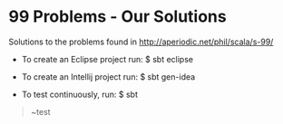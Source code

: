 99 Problems - Our Solutions
===========================

Solutions to the problems found in http://aperiodic.net/phil/scala/s-99/

* To create an Eclipse project run:
 $ sbt eclipse

* To create an Intellij project run:
 $ sbt gen-idea

* To test continuously, run:
 $ sbt
 > ~test
